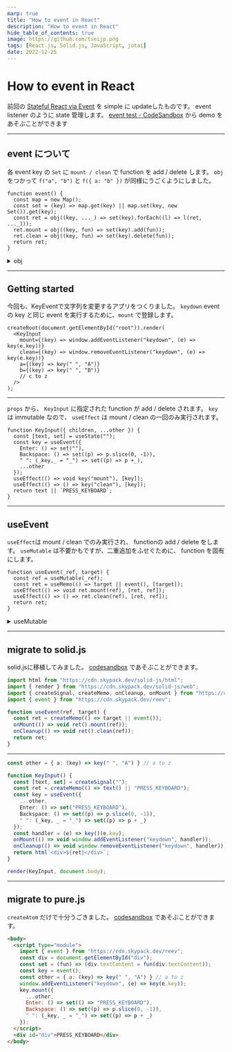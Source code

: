 ```yaml
---
marp: true
title: "How to event in React"
description: "How to event in React"
hide_table_of_contents: true
image: https://github.com/tseijp.png
tags: [React.js, Solid.js, JavaScript, jotai]
date: 2022-12-25
---
```


# How to event in React

<!--
It is a simple update of [Stateful React via Event][prev],
previously created to manage state like the `event listener`.
-->

前回の [Stateful React via Event][prev] を simple に updateしたものです。
event listener のように state 管理します。
[event test - CodeSandbox][test] から demo をあそぶことができます

[prev]: https://tsei.jp/articles/2022/06/01/note/
[test]: https://codesandbox.io/s/event-test-ng0nh7
[test2]: https://codesandbox.io/s/event-test2-wgj3wy
[test3]: https://codesandbox.io/s/event-test3-ezbhxo

<!--truncate-->

---

## event について

各 event key の `Set` に `mount / clean` で function を add / delete します。
`obj` をつかって `f("a", "b")` と `f({ a: "b" })` が同様にうごくようにしました。


```tsx
function event() {
  const map = new Map();
  const set = (key) => map.get(key) || map.set(key, new Set()).get(key);
  const ret = obj((key, ..._) => set(key).forEach((l) => l(ret, ..._)));
  ret.mount = obj((key, fun) => set(key).add(fun));
  ret.clean = obj((key, fun) => set(key).delete(fun));
  return ret;
}
```

<details>
<summary>obj</summary>

```tsx
function obj(fun = () => {}) {
  return (target, ...args) => {
    if (typeof target === "string") fun(target, ...args);
    else for (const key in target) fun(key, target[key]);
  };
}
```

</details>

---

## Getting started

今回も、KeyEventで文字列を変更するアプリをつくりました。
`keydown` event の key と同じ event を実行するために、`mount` で登録します。


```tsx
createRoot(document.getElementById("root")).render(
  <KeyInput
    mount={(key) => window.addEventListener("keydown", (e) => key(e.key))}
    clean={(key) => window.removeEventListener("keydown", (e) => key(e.key))}
    a={(key) => key(" ", "A")}
    b={(key) => key(" ", "B")}
    // c to z
  />
);
```

---

`props` から、 `KeyInput` に指定された function が add / delete されます。
`key` は immutable なので、 `useEffect` は mount / clean の一回のみ実行されます。

```tsx
function KeyInput({ children, ...other }) {
  const [text, set] = useState("");
  const key = useEvent({
    Enter: () => set(""),
    Backspace: () => set((p) => p.slice(0, -1)),
    " ": (_key,_ = "_") => set((p) => p +_),
    ...other
  });
  useEffect(() => void key("mount"), [key]);
  useEffect(() => () => key("clean"), [key]);
  return text || `PRESS_KEYBOARD`;
}
```

---

## useEvent

`useEffect`は mount / clean でのみ実行され、 functionの add / delete をします。
`useMutable` は不要かもですが、二重追加をふせぐために、 function を固有にします。

```tsx
function useEvent(_ref, target) {
  const ref = useMutable(_ref);
  const ret = useMemo(() => target || event(), [target]);
  useEffect(() => void ret.mount(ref), [ret, ref]);
  useEffect(() => () => ret.clean(ref), [ret, ref]);
  return ret;
}
```

<details>
<summary>useMutable</summary>

```tsx
function useMutable(target) {
  const ref = useRef();
  ref.current = target;
  return useMemo(() => {
    const ret = {};
    for (const key in target)
      ret[key] = ret[key] || ((...args) => ref.current[key](...args));
    return ret;
  }, [ret, target]);
}
```

</details>

---

## migrate to solid.js

solid.jsに移植してみました。 [codesandbox][test2] であそぶことができます。

```ts
import html from "https://cdn.skypack.dev/solid-js/html";
import { render } from "https://cdn.skypack.dev/solid-js/web";
import { createSignal, createMemo, onCleanup, onMount } from "https://cdn.skypack.dev/solid-js";
import { event } from "https://cdn.skypack.dev/reev";

function useEvent(ref, target) {
  const ret = createMemo(() => target || event());
  onMount(() => void ret().mount(ref));
  onCleanup(() => void ret().clean(ref));
  return ret;
}
```

---

```ts
const other = { a: (key) => key(" ", "A") } // a to z

function KeyInput() {
  const [text, set] = createSignal("");
  const ret = createMemo(() => text() || "PRESS_KEYBOARD");
  const key = useEvent({
    ...other,
    Enter: () => set("PRESS_KEYBOARD"),
    Backspace: () => set((p) => p.slice(0, -1)),
    " ": (_key, _ = "_") => set((p) => p + _)
  });
  const handler = (e) => key()(e.key);
  onMount(() => void window.addEventListener("keydown", handler));
  onCleanup(() => void window.removeEventListener("keydown", handler));
  return html`<div>${ret}</div>`;
}

render(KeyInput, document.body);
```

---

## migrate to pure.js

`createAtom` だけで十分うごきました。 [codesandbox][test3] であそぶことができます。

```html
<body>
  <script type="module">
    import { event } from "https://cdn.skypack.dev/reev";
    const div = document.getElementById("div");
    const set = (fun) => (div.textContent = fun(div.textContent));
    const key = event();
    const other = { a: (key) => key(" ", "A") } // a to z
    window.addEventListener("keydown", (e) => key(e.key));
    key.mount({
      ...other,
      Enter: () => set(() => "PRESS_KEYBOARD"),
      Backspace: () => set((p) => p.slice(0, -1)),
      " ": (_key, _ = "_") => set((p) => p + _)
    });
  </script>
  <div id="div">PRESS_KEYBOARD</div>
</body>
```
